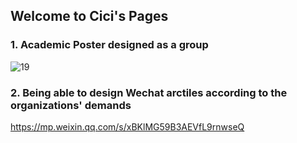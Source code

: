 ## Welcome to Cici's Pages
### 1. Academic Poster designed as a group
![19](https://user-images.githubusercontent.com/82093042/114301497-cc4b0400-9af7-11eb-97ff-2729026f2be5.jpg)

### 2. Being able to design Wechat arctiles according to the organizations' demands
https://mp.weixin.qq.com/s/xBKlMG59B3AEVfL9rnwseQ
